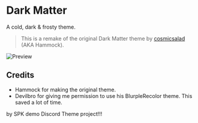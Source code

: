 # Dark Matter
A cold, dark & frosty theme.
> This is a remake of the original Dark Matter theme by [cosmicsalad](http://github.com/cosmicsalad/) (AKA Hammock).

![Preview](https://i.imgur.com/xSG96qa.png)

## Credits
* Hammock for making the original theme.
* Devilbro for giving me permission to use his BlurpleRecolor theme. This saved a lot of time.

by SPK demo Discord Theme project!!!
